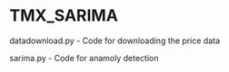 # TMX_SARIMA

datadownload.py - Code for downloading the price data 

sarima.py - Code for anamoly detection
